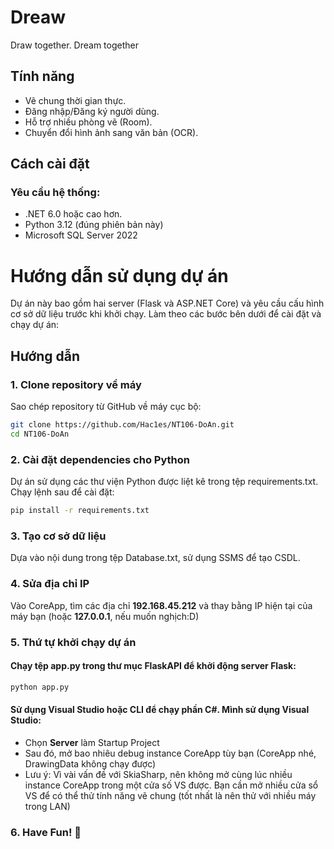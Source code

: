 # Dreaw
Draw together. Dream together
## Tính năng

- Vẽ chung thời gian thực.
- Đăng nhập/Đăng ký người dùng.
- Hỗ trợ nhiều phòng vẽ (Room).
- Chuyển đổi hình ảnh sang văn bản (OCR).

## Cách cài đặt

### Yêu cầu hệ thống:
- .NET 6.0 hoặc cao hơn.
- Python 3.12 (đúng phiên bản này)
- Microsoft SQL Server 2022

# Hướng dẫn sử dụng dự án
Dự án này bao gồm hai server (Flask và ASP.NET Core) và yêu cầu cấu hình cơ sở dữ liệu trước khi khởi chạy. Làm theo các bước bên dưới để cài đặt và chạy dự án:

## Hướng dẫn

### 1. Clone repository về máy
Sao chép repository từ GitHub về máy cục bộ:
```bash
git clone https://github.com/Hac1es/NT106-DoAn.git
cd NT106-DoAn
```

### 2. Cài đặt dependencies cho Python
Dự án sử dụng các thư viện Python được liệt kê trong tệp requirements.txt. Chạy lệnh sau để cài đặt:
```bash
pip install -r requirements.txt
```

### 3. Tạo cơ sở dữ liệu
Dựa vào nội dung trong tệp Database.txt, sử dụng SSMS để tạo CSDL.

### 4. Sửa địa chỉ IP
Vào CoreApp, tìm các địa chỉ **192.168.45.212** và thay bằng IP hiện tại của máy bạn (hoặc **127.0.0.1**, nếu muốn nghịch:D)

### 5. Thứ tự khởi chạy dự án
#### Chạy tệp app.py trong thư mục **FlaskAPI** để khởi động server Flask:
```bash
python app.py
```
#### Sử dụng Visual Studio hoặc CLI để chạy phần C#. Mình sử dụng Visual Studio:
- Chọn **Server** làm Startup Project
- Sau đó, mở bao nhiêu debug instance CoreApp tùy bạn (CoreApp nhé, DrawingData không chạy được)
- Lưu ý: Vì vài vấn đề với SkiaSharp, nên không mở cùng lúc nhiều instance CoreApp trong một cửa số VS được. Bạn cần mở nhiều cửa sổ VS để có thể thử tính năng vẽ chung (tốt nhất là nên thử với nhiều máy trong LAN)

### 6. Have Fun! 🎉
